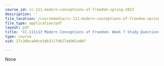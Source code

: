 ```yaml
---
course_id: cc-111-modern-conceptions-of-freedom-spring-2013
description: ''
file_location: /coursemedia/cc-111-modern-conceptions-of-freedom-spring-2013/17c36bca40ce3db3117d627a6961a06f_MITCC_111F12_Week7Ques.pdf
file_type: application/pdf
layout: pdf
title: 'CC.111s13 Modern Conceptions of Freedom: Week 7 Study Questions'
type: course
uid: 17c36bca40ce3db3117d627a6961a06f

---
```

None
